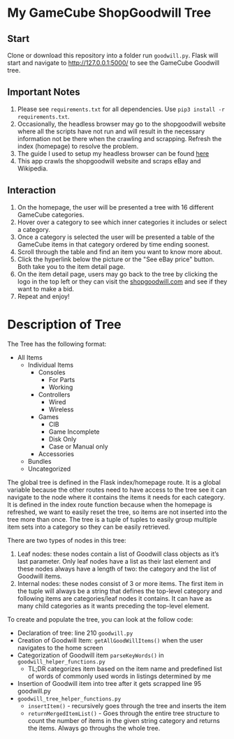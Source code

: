 # My GameCube ShopGoodwill Tree

## Start

Clone or download this repository into a folder run ```goodwill.py```.
Flask will start and navigate to http://127.0.0.1:5000/ to see the GameCube Goodwill tree.

## Important Notes

1. Please see ```requirements.txt``` for all dependencies. Use ```pip3 install -r requirements.txt```.
2. Occasionally, the headless browser may go to the shopgoodwill website where all the scripts have not run and will result in the necessary
information not be there when the crawling and scrapping. Refresh the index (homepage) to resolve the problem.
3. The guide I used to setup my headless browser can be found [here](https://www.scrapingbee.com/blog/selenium-python/)
4. This app crawls the shopgoodwill website and scraps eBay and Wikipedia.

## Interaction

1. On the homepage, the user will be presented a tree with 16 different GameCube categories.
2. Hover over a category to see which inner categories it includes or select a category.
3. Once a category is selected the user will be presented a table of the GameCube items in that category ordered by time ending soonest.
4. Scroll through the table and find an item you want to know more about.
5. Click the hyperlink below the picture or the "See eBay price" button. Both take you to the item detail page.
6. On the item detail page, users may go back to the tree by clicking the logo in the top left or they can visit the [shopgoodwill.com](https://shopgoodwill.com/home) and see if they want to make a bid.
7. Repeat and enjoy! 

# Description of Tree

The Tree has the following format:
- All Items
  - Individual Items
    - Consoles
      - For Parts
      - Working
    - Controllers
      - Wired
      - Wireless
    - Games
      - CIB
      - Game Incomplete
      - Disk Only
      - Case or Manual only
    - Accessories
  - Bundles
  - Uncategorized

The global tree is defined in the Flask index/homepage route. It is a global variable because the other routes need to have access to the tree see it can navigate to the node where it contains the items it needs for each category. It is defined in the index route function because when the homepage is refreshed, we want to easily reset the tree, so items are not inserted into the tree more than once. The tree is a tuple of tuples to easily group multiple item sets into a category so they can be easily retrieved.

There are two types of nodes in this tree:
1. Leaf nodes: these nodes contain a list of Goodwill class objects as it’s last parameter. Only leaf nodes have a list as their last element and these nodes always have a length of two: the category and the list of Goodwill items.
2. Internal nodes: these nodes consist of 3 or more items. The first item in the tuple will always be a string that defines the top-level category and following items are categories/leaf nodes it contains. It can have as many child categories as it wants preceding the top-level element.

To create and populate the tree, you can look at the follow code:
- Declaration of tree: line 210 ```goodwill.py```
- Creation of Goodwill Item: ```getAllGoodWillItems()``` when the user navigates to the home screen
- Categorization of Goodwill item ```parseKeyWords()``` in ```goodwill_helper_functions.py```
  - TL;DR categorizes item based on the item name and predefined list of words of commonly used words in listings determined by me
- Insertion of Goodwill item into tree after it gets scrapped line 95 goodwill.py
- ```goodwill_tree_helper_functions.py```
  - ```insertItem()``` - recursively goes through the tree and inserts the item
  - ```returnMergedItemList()``` - Goes through the entire tree structure to count the number of items in the given string category and returns the items. Always go throughs the whole tree.
